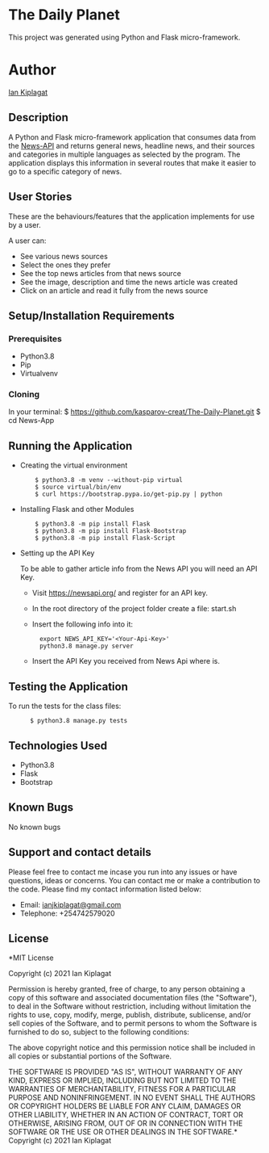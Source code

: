 # The Daily Planet

This project was generated using Python and Flask micro-framework.

# Author

[Ian Kiplagat](https://github.com/kasparov-creat/)

## Description

A Python and Flask micro-framework application that consumes data from the [News-API](https://newsapi.org/) and returns general news, headline news, and their sources and categories in multiple languages as selected by the program. The application displays this information in several routes that make it easier to go to a specific category of news.

## User Stories

These are the behaviours/features that the application implements for use by a user.

A user can:
- See various news sources
- Select the ones they prefer
- See the top news articles from that news source
- See the image, description and time the news article was created
- Click on an article and read it fully from the news source

## Setup/Installation Requirements

### Prerequisites

- Python3.8
- Pip
- Virtualvenv

### Cloning

In your terminal:
          $ https://github.com/kasparov-creat/The-Daily-Planet.git
          $ cd News-App

## Running the Application

- Creating the virtual environment

          $ python3.8 -m venv --without-pip virtual
          $ source virtual/bin/env
          $ curl https://bootstrap.pypa.io/get-pip.py | python

- Installing Flask and other Modules

          $ python3.8 -m pip install Flask
          $ python3.8 -m pip install Flask-Bootstrap
          $ python3.8 -m pip install Flask-Script

- Setting up the API Key

  To be able to gather article info from the News API you will need an API Key.

  * Visit https://newsapi.org/ and register for an API key.
  * In the root directory of the project folder create a file: start.sh
  * Insert the following info into it:

          export NEWS_API_KEY='<Your-Api-Key>'
          python3.8 manage.py server

  * Insert the API Key you received from News Api where <Your-Api-Key> is.

## Testing the Application

To run the tests for the class files:

          $ python3.8 manage.py tests

## Technologies Used

- Python3.8
- Flask
- Bootstrap

## Known Bugs

No known bugs

## Support and contact details

Please feel free to contact me incase you run into any issues or have questions, ideas or concerns. You can contact me or make a contribution to the code. Please find my contact information listed below:

- Email: ianjkiplagat@gmail.com
- Telephone: +254742579020

## License

\*MIT License

Copyright (c) 2021 Ian Kiplagat

Permission is hereby granted, free of charge, to any person obtaining a copy of this software and associated documentation files (the "Software"), to deal in the Software without restriction, including without limitation the rights to use, copy, modify, merge, publish, distribute, sublicense, and/or sell copies of the Software, and to permit persons to whom the Software is furnished to do so, subject to the following conditions:

The above copyright notice and this permission notice shall be included in all copies or substantial portions of the Software.

THE SOFTWARE IS PROVIDED "AS IS", WITHOUT WARRANTY OF ANY KIND, EXPRESS OR IMPLIED, INCLUDING BUT NOT LIMITED TO THE WARRANTIES OF MERCHANTABILITY, FITNESS FOR A PARTICULAR PURPOSE AND NONINFRINGEMENT. IN NO EVENT SHALL THE AUTHORS OR COPYRIGHT HOLDERS BE LIABLE FOR ANY CLAIM, DAMAGES OR OTHER LIABILITY, WHETHER IN AN ACTION OF CONTRACT, TORT OR OTHERWISE, ARISING FROM, OUT OF OR IN CONNECTION WITH THE SOFTWARE OR THE USE OR OTHER DEALINGS IN THE SOFTWARE.\* Copyright (c) 2021 Ian Kiplagat
